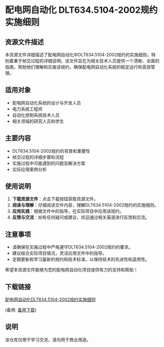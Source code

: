 # 配电网自动化 DLT634.5104-2002规约实施细则

## 资源文件描述

本资源文件详细描述了配电网自动化中DLT634.5104-2002规约的实施细则，特别着重于帧交过程的详细说明。该文件旨在为相关技术人员提供一个清晰、全面的指南，帮助他们理解和实施该规约，确保配电网自动化系统的稳定运行和高效管理。

## 适用对象

- 配电网自动化系统的设计与开发人员
- 电力系统工程师
- 自动化控制系统技术人员
- 相关领域的研究人员和学生

## 主要内容

- DLT634.5104-2002规约的背景和重要性
- 帧交过程的详细步骤和流程
- 实施过程中可能遇到的问题及解决方案
- 实际应用案例分析

## 使用说明

1. **下载资源文件**：点击下载按钮获取资源文件。
2. **阅读与理解**：仔细阅读文件内容，理解DLT634.5104-2002规约的实施细则。
3. **应用实践**：根据文件中的指导，在实际项目中应用该规约。
4. **反馈与交流**：如有任何疑问或建议，欢迎通过相关渠道进行反馈和交流。

## 注意事项

- 请确保在实施过程中严格遵守DLT634.5104-2002规约的要求。
- 建议结合实际项目情况，灵活应用文件中的指导。
- 定期更新和学习最新的规约和技术标准，以保持技术的先进性和适用性。

希望本资源文件能够为您的配电网自动化项目提供有力的支持和帮助！

## 下载链接
[配电网自动化DLT634.5104-2002规约实施细则](https://pan.quark.cn/s/3fb43f6a744c) 

(备用: [备用下载](https://pan.baidu.com/s/1E0KfCoBXe14kVdxkD2sRhw?pwd=1234))

## 说明

该仓库仅用于学习交流，请勿用于商业用途。
